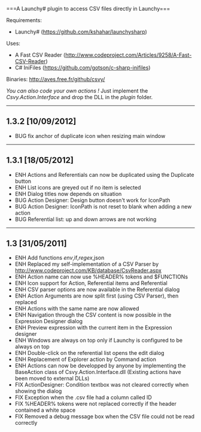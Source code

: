 ===A Launchy# plugin to access CSV files directly in Launchy===

Requirements:
 * Launchy# (https://github.com/kshahar/launchysharp)

Uses:
 * A Fast CSV Reader (http://www.codeproject.com/Articles/9258/A-Fast-CSV-Reader)
 * C# IniFiles (https://github.com/gotson/c-sharp-inifiles)

Binaries:
http://aves.free.fr/github/csvy/

*You can also code your own actions !*
Just implement the *Csvy.Action.Interface* and drop the DLL in the *plugin* folder.

----
1.3.2 [10/09/2012]
----
 * BUG fix anchor of duplicate icon when resizing main window

----
1.3.1 [18/05/2012]
----
 * ENH Actions and Referentials can now be duplicated using the Duplicate button
 * ENH List icons are greyed out if no item is selected
 * ENH Dialog titles now depends on situation
 * BUG Action Designer: Design button doesn't work for IconPath
 * BUG Action Designer: IconPath is not reset to blank when adding a new action
 * BUG Referential list: up and down arrows are not working

----
1.3 [31/05/2011]
----

 * ENH Add functions $env,$if,$regex,$json
 * ENH Replaced my self-implementation of a CSV Parser by http://www.codeproject.com/KB/database/CsvReader.aspx
 * ENH Action name can now use %HEADER% tokens and $FUNCTIONs
 * ENH Icon support for Action, Referential items and Referential
 * ENH CSV parser options are now available in the Referential dialog
 * ENH Action Arguments are now split first (using CSV Parser), then replaced
 * ENH Actions with the same name are now allowed
 * ENH Navigation through the CSV content is now possible in the Expression Designer dialog
 * ENH Preview expression with the current item in the Expression designer
 * ENH Windows are always on top only if Launchy is configured to be always on top
 * ENH Double-click on the referential list opens the edit dialog
 * ENH Replacement of Explorer action by Command action
 * ENH Actions can now be developped by anyone by implementing the BaseAction class of Csvy.Action.Interface.dll (Existing actions have been moved to external DLLs)
 * FIX ActionDesigner: Condition textbox was not cleared correctly when showing the dialog
 * FIX Exception when the .csv file had a column called ID
 * FIX %HEADER% tokens were not replaced correctly if the header contained a white space
 * FIX Removed a debug message box when the CSV file could not be read correctly
